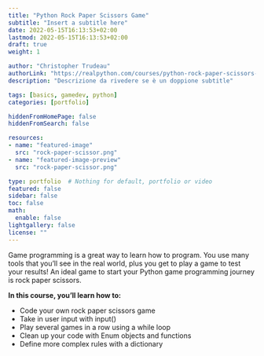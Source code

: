 ```yaml
---
title: "Python Rock Paper Scissors Game"
subtitle: "Insert a subtitle here"
date: 2022-05-15T16:13:53+02:00
lastmod: 2022-05-15T16:13:53+02:00
draft: true
weight: 1

author: "Christopher Trudeau"
authorLink: "https://realpython.com/courses/python-rock-paper-scissors-game/#team"
description: "Descrizione da rivedere se è un doppione subtitle"

tags: [basics, gamedev, python]
categories: [portfolio]

hiddenFromHomePage: false
hiddenFromSearch: false

resources:
- name: "featured-image"
  src: "rock-paper-scissor.png"
- name: "featured-image-preview"
  src: "rock-paper-scissor.png"

type: portfolio  # Nothing for default, portfolio or video 
featured: false
sidebar: false
toc: false 
math:
  enable: false
lightgallery: false
license: ""
---
```


Game programming is a great way to learn how to program. You use many tools that you’ll see in the real world, plus you get to play a game to test your results! An ideal game to start your Python game programming journey is rock paper scissors.

**In this course, you’ll learn how to:**

- Code your own rock paper scissors game
- Take in user input with input()
- Play several games in a row using a while loop
- Clean up your code with Enum objects and functions
- Define more complex rules with a dictionary
